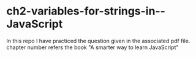 # ch2-variables-for-strings-in--JavaScript
In this repo I have practiced the question given in the associated pdf file. chapter number refers the book "A smarter way to learn JavaScript" 
